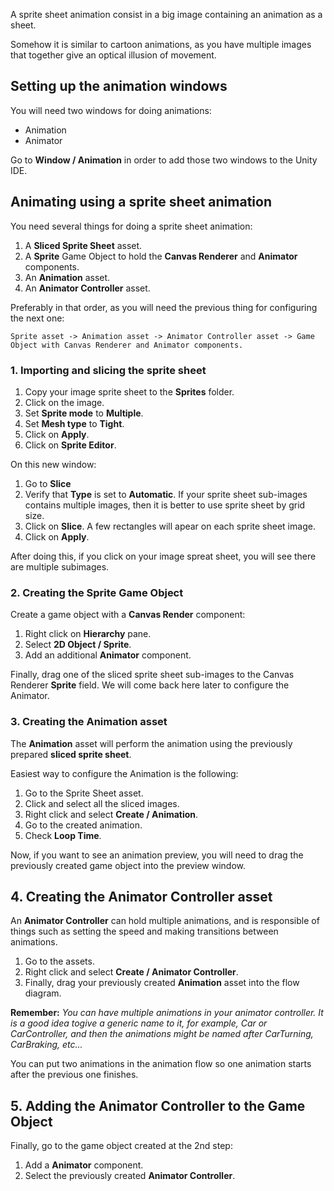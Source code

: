 A sprite sheet animation consist in a big image containing an animation as a sheet.

Somehow it is similar to cartoon animations, as you have multiple images that together give an optical illusion of movement.

## Setting up the animation windows

You will need two windows for doing animations:

- Animation
- Animator

Go to **Window / Animation** in order to add those two windows to the Unity IDE.

## Animating using a sprite sheet animation

You need several things for doing a sprite sheet animation:

1. A **Sliced Sprite Sheet** asset.
2. A **Sprite** Game Object to hold the **Canvas Renderer** and **Animator** components.
3. An **Animation** asset.
4. An **Animator Controller** asset.

Preferably in that order, as you will need the previous thing for configuring the next one:

```
Sprite asset -> Animation asset -> Animator Controller asset -> Game Object with Canvas Renderer and Animator components.
```


### 1. Importing and slicing the sprite sheet

1. Copy your image sprite sheet to the **Sprites** folder.
2. Click on the image.
3. Set **Sprite mode** to **Multiple**.
4. Set **Mesh type** to **Tight**.
5. Click on **Apply**.
6. Click on **Sprite Editor**.

On this new window:

1. Go to **Slice** 
2. Verify that **Type** is set to **Automatic**. 
If your sprite sheet sub-images contains multiple images, then it is better to use sprite sheet by grid size.
3. Click on **Slice**.
A few rectangles will apear on each sprite sheet image.
4. Click on **Apply**.

After doing this, if you click on your image spreat sheet, you will see there are multiple subimages.


### 2. Creating the Sprite Game Object 

Create a game object with a **Canvas Render** component:

1. Right click on **Hierarchy** pane.
2. Select **2D Object / Sprite**.
3. Add an additional **Animator** component.

Finally, drag one of the sliced sprite sheet sub-images to the Canvas Renderer **Sprite** field.
We will come back here later to configure the Animator.

### 3. Creating the Animation asset

The **Animation** asset will perform the animation using the previously prepared **sliced sprite sheet**.

Easiest way to configure the Animation is the following:

1. Go to the Sprite Sheet asset.
2. Click and select all the sliced images.
3. Right click and select **Create / Animation**.
4. Go to the created animation.
5. Check **Loop Time**.

Now, if you want to see an animation preview, you will need to drag the previously created game object into the preview window.


## 4. Creating the Animator Controller asset

An **Animator Controller** can hold multiple animations, and is responsible of things such as setting the speed and making transitions between animations.

1. Go to the assets.
2. Right click and select **Create / Animator Controller**.
3. Finally, drag your previously created **Animation** asset into the flow diagram.

**Remember:** *You can have multiple animations in your animator controller. It is a good idea togive a generic name to it, for example, Car or CarController, and then the animations might be named after CarTurning, CarBraking, etc...*

You can put two animations in the animation flow so one animation starts after the previous one finishes.


## 5. Adding the Animator Controller to the Game Object

Finally, go to the game object created at the 2nd step:

1. Add a **Animator** component.
2. Select the previously created **Animator Controller**.

